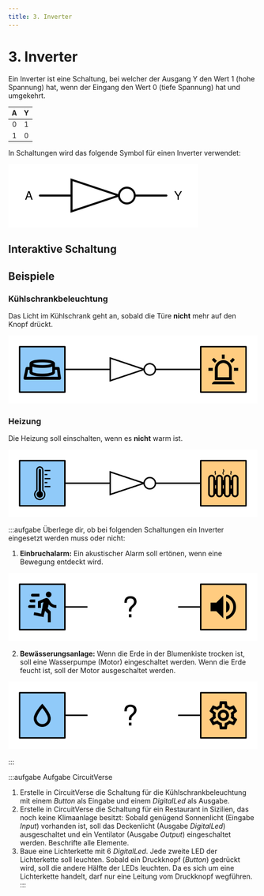 ```yaml
---
title: 3. Inverter
---
```


# 3. Inverter

Ein Inverter ist eine Schaltung, bei welcher der Ausgang Y den Wert 1 (hohe Spannung) hat, wenn der Eingang den Wert 0 (tiefe Spannung) hat und umgekehrt.

|   A   |   Y   |
| :---: | :---: |
|   0   |   1   |
|   1   |   0   |

In Schaltungen wird das folgende Symbol für einen Inverter verwendet:

![Symbol für einen Inverter](images/03-inverter.svg)

## Interaktive Schaltung

<v-circuit id="rothe-inverter"/>

## Beispiele

### Kühlschrankbeleuchtung

Das Licht im Kühlschrank geht an, sobald die Türe **nicht** mehr auf den Knopf drückt.

![](images/03-fridge.svg)

### Heizung

Die Heizung soll einschalten, wenn es **nicht** warm ist.

![](images/03-heating.svg)

:::aufgabe
Überlege dir, ob bei folgenden Schaltungen ein Inverter eingesetzt werden muss oder nicht:

1. **Einbruchalarm:** Ein akustischer Alarm soll ertönen, wenn eine Bewegung entdeckt wird.

![](images/03-ex-intruder-alarm.svg)

2. **Bewässerungsanlage:** Wenn die Erde in der Blumenkiste trocken ist, soll eine Wasserpumpe (Motor) eingeschaltet werden. Wenn die Erde feucht ist, soll der Motor ausgeschaltet werden.

![](images/03-ex-irrigation.svg)

:::

:::aufgabe Aufgabe CircuitVerse
1. Erstelle in CircuitVerse die Schaltung für die Kühlschrankbeleuchtung mit einem _Button_ als Eingabe und einem _DigitalLed_ als Ausgabe.
2. Erstelle in CircuitVerse die Schaltung für ein Restaurant in Sizilien, das noch keine Klimaanlage besitzt: Sobald genügend Sonnenlicht (Eingabe _Input_) vorhanden ist, soll das Deckenlicht (Ausgabe _DigitalLed_) ausgeschaltet und ein Ventilator (Ausgabe _Output_) eingeschaltet werden. Beschrifte alle Elemente.
3. Baue eine Lichterkette mit 6 _DigitalLed_. Jede zweite LED der Lichterkette soll leuchten. Sobald ein Druckknopf (_Button_) gedrückt wird, soll die andere Hälfte der LEDs leuchten. Da es sich um eine Lichterkette handelt, darf nur eine Leitung vom Druckknopf wegführen.
:::
